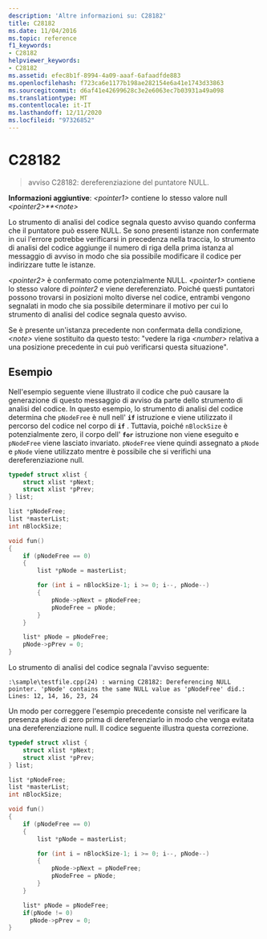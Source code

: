 ```yaml
---
description: 'Altre informazioni su: C28182'
title: C28182
ms.date: 11/04/2016
ms.topic: reference
f1_keywords:
- C28182
helpviewer_keywords:
- C28182
ms.assetid: efec8b1f-8994-4a09-aaaf-6afaadfde883
ms.openlocfilehash: f723ca6e1177b198ae282154e6a41e1743d33863
ms.sourcegitcommit: d6af41e42699628c3e2e6063ec7b03931a49a098
ms.translationtype: MT
ms.contentlocale: it-IT
ms.lasthandoff: 12/11/2020
ms.locfileid: "97326852"
---
```

# <a name="c28182"></a>C28182

> avviso C28182: dereferenziazione del puntatore NULL.

 **Informazioni aggiuntive**: *\<pointer1>* contiene lo stesso valore null *\<pointer2>**\<note>*

Lo strumento di analisi del codice segnala questo avviso quando conferma che il puntatore può essere NULL. Se sono presenti istanze non confermate in cui l'errore potrebbe verificarsi in precedenza nella traccia, lo strumento di analisi del codice aggiunge il numero di riga della prima istanza al messaggio di avviso in modo che sia possibile modificare il codice per indirizzare tutte le istanze.

 *\<pointer2>* è confermato come potenzialmente NULL. *\<pointer1>* contiene lo stesso valore di *pointer2* e viene dereferenziato. Poiché questi puntatori possono trovarsi in posizioni molto diverse nel codice, entrambi vengono segnalati in modo che sia possibile determinare il motivo per cui lo strumento di analisi del codice segnala questo avviso.

Se è presente un'istanza precedente non confermata della condizione, *\<note>* viene sostituito da questo testo: "vedere la riga *\<number>* relativa a una posizione precedente in cui può verificarsi questa situazione".

## <a name="examples"></a>Esempio

Nell'esempio seguente viene illustrato il codice che può causare la generazione di questo messaggio di avviso da parte dello strumento di analisi del codice. In questo esempio, lo strumento di analisi del codice determina che `pNodeFree` è null nell' **`if`** istruzione e viene utilizzato il percorso del codice nel corpo di **`if`** . Tuttavia, poiché `nBlockSize` è potenzialmente zero, il corpo dell' **`for`** istruzione non viene eseguito e `pNodeFree` viene lasciato invariato. `pNodeFree` viene quindi assegnato a `pNode` e `pNode` viene utilizzato mentre è possibile che si verifichi una dereferenziazione null.

```cpp
typedef struct xlist {
    struct xlist *pNext;
    struct xlist *pPrev;
} list;

list *pNodeFree;
list *masterList;
int nBlockSize;

void fun()
{
    if (pNodeFree == 0)
    {
        list *pNode = masterList;

        for (int i = nBlockSize-1; i >= 0; i--, pNode--)
        {
            pNode->pNext = pNodeFree;
            pNodeFree = pNode;
        }
    }

    list* pNode = pNodeFree;
    pNode->pPrev = 0;
}
```

Lo strumento di analisi del codice segnala l'avviso seguente:

```Output
:\sample\testfile.cpp(24) : warning C28182: Dereferencing NULL pointer. 'pNode' contains the same NULL value as 'pNodeFree' did.: Lines: 12, 14, 16, 23, 24
```

Un modo per correggere l'esempio precedente consiste nel verificare la presenza `pNode` di zero prima di dereferenziarlo in modo che venga evitata una dereferenziazione null. Il codice seguente illustra questa correzione.

```cpp
typedef struct xlist {
    struct xlist *pNext;
    struct xlist *pPrev;
} list;

list *pNodeFree;
list *masterList;
int nBlockSize;

void fun()
{
    if (pNodeFree == 0)
    {
        list *pNode = masterList;

        for (int i = nBlockSize-1; i >= 0; i--, pNode--)
        {
            pNode->pNext = pNodeFree;
            pNodeFree = pNode;
        }
    }

    list* pNode = pNodeFree;
    if(pNode != 0)
      pNode->pPrev = 0;
}
```
